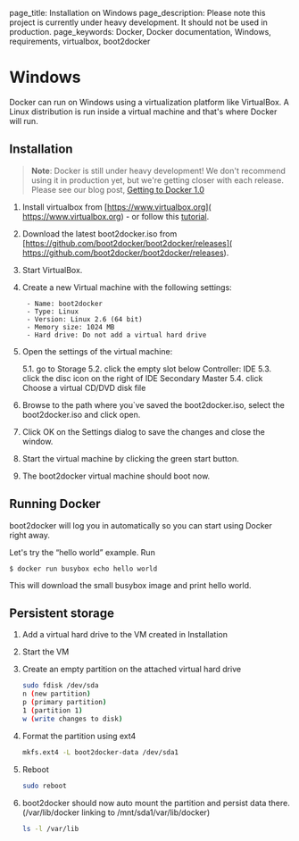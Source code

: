 page_title: Installation on Windows
page_description: Please note this project is currently under heavy development. It should not be used in production.
page_keywords: Docker, Docker documentation, Windows, requirements, virtualbox, boot2docker

# Windows

Docker can run on Windows using a virtualization platform like
VirtualBox. A Linux distribution is run inside a virtual machine and
that's where Docker will run.

## Installation

> **Note**:
> Docker is still under heavy development! We don't recommend using it in
> production yet, but we're getting closer with each release. Please see
> our blog post, [Getting to Docker 1.0](
> http://blog.docker.io/2013/08/getting-to-docker-1-0/)

1. Install virtualbox from [https://www.virtualbox.org](
   https://www.virtualbox.org) - or follow this [tutorial](
   http://www.slideshare.net/julienbarbier42/install-virtualbox-on-windows-7).
2. Download the latest boot2docker.iso from
   [https://github.com/boot2docker/boot2docker/releases](
   https://github.com/boot2docker/boot2docker/releases).
3. Start VirtualBox.
4. Create a new Virtual machine with the following settings:

        - Name: boot2docker
        - Type: Linux
        - Version: Linux 2.6 (64 bit)
        - Memory size: 1024 MB
        - Hard drive: Do not add a virtual hard drive

5. Open the settings of the virtual machine:

    5.1. go to Storage
    5.2. click the empty slot below Controller: IDE
    5.3. click the disc icon on the right of IDE Secondary Master
    5.4. click Choose a virtual CD/DVD disk file

6. Browse to the path where you`ve saved the boot2docker.iso, select
   the boot2docker.iso and click open.

7. Click OK on the Settings dialog to save the changes and close the
   window.

8. Start the virtual machine by clicking the green start button.

9. The boot2docker virtual machine should boot now.

## Running Docker

boot2docker will log you in automatically so you can start using Docker
right away.

Let's try the “hello world” example. Run

    $ docker run busybox echo hello world

This will download the small busybox image and print hello world.

## Persistent storage

1. Add a virtual hard drive to the VM created in Installation
2. Start the VM
3. Create an empty partition on the attached virtual hard drive

    ```sh
    sudo fdisk /dev/sda
    n (new partition)
    p (primary partition)
    1 (partition 1)
    w (write changes to disk)
    ```

4. Format the partition using ext4 

    ```sh
    mkfs.ext4 -L boot2docker-data /dev/sda1
    ```

5. Reboot

    ```sh
    sudo reboot
    ```

6. boot2docker should now auto mount the partition and persist data there. (/var/lib/docker linking to /mnt/sda1/var/lib/docker)

    ```sh
    ls -l /var/lib
    ```

